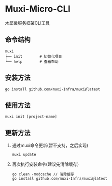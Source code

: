 # Muxi-Micro-CLI
木犀微服务框架CLI工具

## 命令结构

```shell
muxi
├── init        # 初始化项目
└── help        # 查看帮助
```

## 安装方法
```shell
go install github.com/muxi-Infra/muxi@latest
```

## 使用方法
```shell
muxi init [project-name]
```

## 更新方法
1. 通过muxi命令更新(暂不支持，之后实现)
    ```shell
    muxi update
    ```
2. 再次执行安装命令(建议先清除缓存)
    ```shell 
    go clean -modcache // 清除缓存
    go install github.com/muxi-Infra/muxi@latest
    ```